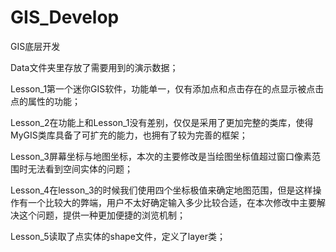 # GIS_Develop
GIS底层开发

Data文件夹里存放了需要用到的演示数据；

Lesson_1第一个迷你GIS软件，功能单一，仅有添加点和点击存在的点显示被点击点的属性的功能；

Lesson_2在功能上和Lesson_1没有差别，仅仅是采用了更加完整的类库，使得MyGIS类库具备了可扩充的能力，也拥有了较为完善的框架；

Lesson_3屏幕坐标与地图坐标，本次的主要修改是当绘图坐标值超过窗口像素范围时无法看到空间实体的问题；

Lesson_4在lesson_3的时候我们使用四个坐标极值来确定地图范围，但是这样操作有一个比较大的弊端，用户不太好确定输入多少比较合适，在本次修改中主要解决这个问题，提供一种更加便捷的浏览机制；

Lesson_5读取了点实体的shape文件，定义了layer类；